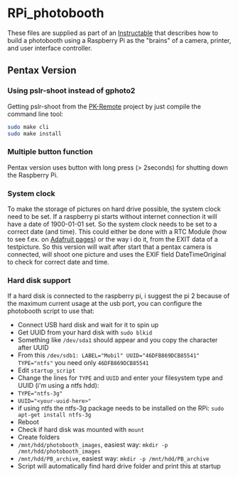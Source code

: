 RPi_photobooth
==============

These files are supplied as part of an [Instructable](http://www.instructables.com/id/Raspberry-Pi-photo-booth-controller/) that describes how to build a photobooth using a Raspberry Pi as the "brains" of a camera, printer, and user interface controller.

## Pentax Version
### Using pslr-shoot instead of gphoto2
Getting pslr-shoot from the [PK-Remote](https://sourceforge.net/projects/pkremote/) project by just compile the command line tool:
```bash
sudo make cli
sudo make install
```

### Multiple button function
Pentax version uses button with long press (> 2seconds) for shutting down the Raspberry Pi.

### System clock
To make the storage of pictures on hard drive possible, the system clock need to be set.  If a raspberry pi starts without internet connection it will have a date of 1900-01-01 set. So the system clock needs to be set to a correct date (and time). This could either be done with a RTC Module (how to see f.ex. on [Adafruit pages](https://learn.adafruit.com/adding-a-real-time-clock-to-raspberry-pi)) or the way i do it, from the EXIT data of a testpicture. So this version will wait after start that a pentax camera is connected, will shoot one picture and uses the EXIF field DateTimeOriginal to check for correct date and time.

### Hard disk support
If a hard disk is connected to the raspberry pi, i suggest the pi 2 because of the maximum current usage at the usb port, you can configure
the photobooth script to use that:

* Connect USB hard disk and wait for it to spin up
* Get UUID from your hard disk with `sudo blkid`
 * Something like `/dev/sda1` should appear and you copy the character after UUID
 * From this `/dev/sdb1: LABEL="Mobil" UUID="46DFB869DCB85541" TYPE="ntfs"` you need only `46DFB869DCB85541`
* Edit `startup_script`
 * Change the lines for `TYPE` and `UUID` and enter your filesystem type and UUID (i'm using a ntfs hdd):
  * `TYPE="ntfs-3g"`
  * `UUID="<your-uuid-here>"`
  * if using ntfs the ntfs-3g package needs to be installed on the RPi: `sudo apt-get install ntfs-3g`
* Reboot
* Check if hard disk was mounted with `mount`
* Create folders
 * `/mnt/hdd/photobooth_images`, easiest way: `mkdir -p /mnt/hdd/photobooth_images`
 * `/mnt/hdd/PB_archive`, easiest way: `mkdir -p /mnt/hdd/PB_archive`
* Script will automatically find hard drive folder and print this at startup
